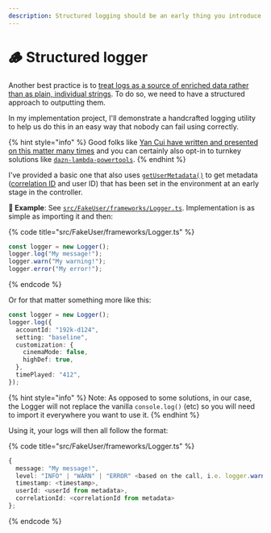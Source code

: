 ```yaml
---
description: Structured logging should be an early thing you introduce into your stack.
---
```


# 🪵 Structured logger

Another best practice is to [treat logs as a source of enriched data rather than as plain, individual strings](https://www.mostafableu.com/blog/why-you-should-care-about-structured-logging/). To do so, we need to have a structured approach to outputting them.

In my implementation project, I'll demonstrate a handcrafted logging utility to help us do this in an easy way that nobody can fail using correctly.

{% hint style="info" %}
Good folks like [Yan Cui have written and presented on this matter many times](https://www.slideshare.net/Codemotion/yan-cui-how-to-build-observability-into-a-serverless-application-codemotion-amsterdam-2019) and you can certainly also opt-in to turnkey solutions like [`dazn-lambda-powertools`](https://github.com/getndazn/dazn-lambda-powertools).
{% endhint %}

I've provided a basic one that also uses [`getUserMetadata()`](https://github.com/mikaelvesavuori/better-apis-workshop/blob/main/src/FakeUser/frameworks/userMetadata.ts) to get metadata ([correlation ID](https://microsoft.github.io/code-with-engineering-playbook/observability/correlation-id/) and user ID) that has been set in the environment at an early stage in the controller.

**🎯 Example**: See [`src/FakeUser/frameworks/Logger.ts`](https://github.com/mikaelvesavuori/better-apis-workshop/blob/main/src/FakeUser/frameworks/Logger.ts). Implementation is as simple as importing it and then:

{% code title="src/FakeUser/frameworks/Logger.ts" %}
```typescript
const logger = new Logger();
logger.log("My message!");
logger.warn("My warning!");
logger.error("My error!");
```
{% endcode %}

Or for that matter something more like this:

```typescript
const logger = new Logger();
logger.log({
  accountId: "192k-d124",
  setting: "baseline",
  customization: {
    cinemaMode: false,
    highDef: true,
  },
  timePlayed: "412",
});
```

{% hint style="info" %}
Note: As opposed to some solutions, in our case, the Logger will not replace the vanilla `console.log()` (etc) so you will need to import it everywhere you want to use it.
{% endhint %}

Using it, your logs will then all follow the format:

{% code title="src/FakeUser/frameworks/Logger.ts" %}
```typescript
{
  message: "My message!",
  level: "INFO" | "WARN" | "ERROR" <based on the call, i.e. logger.warn() etc.>,
  timestamp: <timestamp>,
  userId: <userId from metadata>,
  correlationId: <correlationId from metadata>
};
```
{% endcode %}
